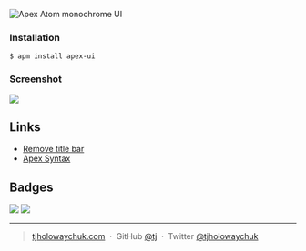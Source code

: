 ![Apex Atom monochrome UI](https://dl.dropboxusercontent.com/u/6396913/Apex/Atom/apex-ui-logo.png)

### Installation

```
$ apm install apex-ui
```

### Screenshot

![](https://dl.dropboxusercontent.com/u/6396913/Apex/Atom/apex-atom.jpg)

## Links

- [Remove title bar](https://atom.io/packages/no-title-bar)
- [Apex Syntax](https://github.com/apex/apex-syntax)

## Badges

[![](http://apex.sh/images/badge.svg)](https://apex.sh/ping/)
![](https://img.shields.io/badge/license-MIT-blue.svg)

---

> [tjholowaychuk.com](http://tjholowaychuk.com) &nbsp;&middot;&nbsp;
> GitHub [@tj](https://github.com/tj) &nbsp;&middot;&nbsp;
> Twitter [@tjholowaychuk](https://twitter.com/tjholowaychuk)
